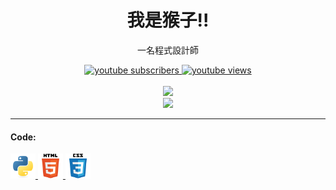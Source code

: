   <h1 align="center">我是猴子!!</h1>
  <p align="center"> 一名程式設計師 </p>
  <p align="center">
    <a href="https://www.youtube.com/channel/UCTDmw3PZcsXXWqoLxbT6gCA">
     <img alt="youtube subscribers" src="https://github-readme-youtube-stats.herokuapp.com/subscribers/index.php?id=UCTDmw3PZcsXXWqoLxbT6gCA&key=AIzaSyD13Zw08DCzDP2Cq7x7eIEhn6r2tvYphgs&label=Subscribers&style=for-the-badge&color=red&labelColor=ce4630"/>
    </a>
    <a href="https://www.youtube.com/channel/UCTDmw3PZcsXXWqoLxbT6gCA">
     <img alt="youtube views" src="https://github-readme-youtube-stats.herokuapp.com/views/index.php?id=UCTDmw3PZcsXXWqoLxbT6gCA&key=AIzaSyD13Zw08DCzDP2Cq7x7eIEhn6r2tvYphgs&label=View+Count&style=for-the-badge&color=blue&labelColor=0b689d"/>
    </a>
    <br/>
    <br/>
    <img src="https://github-readme-stats.vercel.app/api?username=a3510377&show_icons=true&theme=radical"/>
    <br>
    <img src="https://github-readme-stats.vercel.app/api/top-langs/?username=a3510377&langs_count=8&theme=radical"/>
  </p>

  
<hr>

#### Code:  
<a href="https://www.python.org" target="_blank"> 
<img src="https://raw.githubusercontent.com/devicons/devicon/master/icons/python/python-original.svg" alt="python" width="40" height="40"/> 
</a>

<a href="https://www.w3.org/html/" target="_blank">
<img src="https://raw.githubusercontent.com/devicons/devicon/master/icons/html5/html5-original-wordmark.svg" alt="html5" width="40" height="40"/> 
</a>

<a href="https://www.w3schools.com/css/" target="_blank"> 
<img src="https://raw.githubusercontent.com/devicons/devicon/master/icons/css3/css3-original-wordmark.svg" alt="css3" width="40" height="40"/> 
</a>
